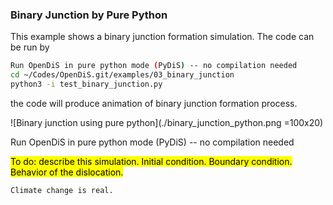 ### Binary Junction by Pure Python

This example shows a binary junction formation simulation. The code can be run by

```bash
Run OpenDiS in pure python mode (PyDiS) -- no compilation needed
cd ~/Codes/OpenDiS.git/examples/03_binary_junction
python3 -i test_binary_junction.py
```

the code will produce animation of binary junction formation process.

![Binary junction using pure python](./binary_junction_python.png =100x20)

Run OpenDiS in pure python mode (PyDiS) -- no compilation needed

<mark>To do: describe this simulation.  Initial condition.  Boundary condition.  Behavior of the dislocation.
</mark>



```{attention}
Climate change is real.
```
